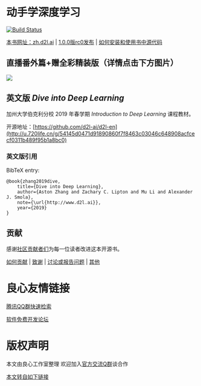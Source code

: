 # 动手学深度学习

[![Build Status](http://ci.d2l.ai/job/d2l-zh/job/master/badge/icon)](http://ci.d2l.ai/job/d2l-zh/job/master/)  

[本书网址：zh.d2l.ai](http://u.720life.cn/g/c63ce2eaa7daee0ba16fb9d2e39c96fc603016612d01c7dec459a627d46add4d) | [1.0.0版rc0发布](http://u.720life.cn/g/54145d0471d91890860f7f8463c030464513f8ae1683ef3269db4f9ac92b41966887f0fbc3383cb3748227f2baeba0b169334f6d9ef2c91e583259693ad625b0) | [如何安装和使用书中源代码](http://u.720life.cn/g/7e5a6866e7177d096449049938735f71b2bdee40486636b0cfe78196d4c3cef01b787a4cef802326527f21c9d922cb1ff77761924f9800d105d2fa72e2646c79)


## 直播番外篇+赠全彩精装版（详情点击下方图片）

[![](https://pic1.zhimg.com/80/v2-acf5fcf3cbe5172df78cb02fa548b7ac_hd.jpg)](https://zhuanlan.zhihu.com/p/71083285)


## 英文版 *Dive into Deep Learning*

加州大学伯克利分校 2019 年春学期 *Introduction to Deep Learning* 课程教材。

开源地址：[https://github.com/d2l-ai/d2l-en](http://u.720life.cn/g/54145d0471d91890860f7f8463c03046c648908acfcecf0311b489f95b1a8bc0)

### 英文版引用

BibTeX entry:

```
@book{zhang2019dive,
    title={Dive into Deep Learning},
    author={Aston Zhang and Zachary C. Lipton and Mu Li and Alexander J. Smola},
    note={\url{http://www.d2l.ai}},
    year={2019}
}
```


## 贡献

感谢[社区贡献者们](http://u.720life.cn/g/54145d0471d91890860f7f8463c030464513f8ae1683ef3269db4f9ac92b41964665e3fb35292c40ac758181b6f4d240861448c0157c08f642957663cb261cab)为每一位读者改进这本开源书。

[如何贡献](http://u.720life.cn/g/c63ce2eaa7daee0ba16fb9d2e39c96fc88d6e82f25200accd16aaa908289681906bbfb8f2c1eb4b2adfbd61d9ea9e4d7fab1d6970f6403ff725d9e85d61a56b7) | [致谢](https://zh.d2l.ai/chapter_preface/preface.html#致谢) | [讨论或报告问题](http://u.720life.cn/g/255826a2d93edb3dacc552364063ec9cb211e730f69f42052fcf8417cf1337f8) | [其他](INFO.md)



 # 良心友情链接

[腾讯QQ群快速检索](http://u.720life.cn/s/8cf73f7c)

[软件免费开发论坛](http://u.720life.cn/s/bbb01dc0)

# 版权声明 

本文由良心工作室整理 欢迎加入[官方交流Q群](https://u.720life.cn/s/f2316816)谈合作

[本文转自如下链接](http://u.720life.cn/g/2e71d0f0a5c601172267ba20d3a43c6e5973e8f8dd2900bcdae7f6d90806905d5855272ac45046924b418fdf22d89c38187efa7864ad24a7e914b96bc54b4a34)